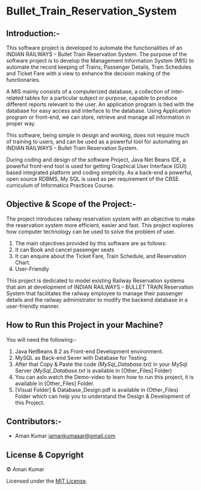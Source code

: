# Bullet_Train_Reservation_System

## Introduction:-
This software project is developed to automate the functionalities of an INDIAN RAILWAYS – Bullet Train Reservation System. 
The purpose of the software project is to develop the Management Information System (MIS) to automate the record keeping of Trains, Passenger Details, Train Schedules and Ticket Fare with a view to enhance the decision making  of the functionaries. 

A MIS mainly consists of a computerized database, a collection of inter-related tables for a particular subject or purpose, capable to produce different reports relevant to the user. An application program is tied with the database for easy access and interface to the database. Using Application program or front-end, we can store, retrieve and manage all information in proper way.
 
This software, being simple in design and working, does not require much of training to users, and can be used as a powerful tool for automating an INDIAN RAILWAYS – Bullet Train Reservation System.

During coding and design of the software Project, Java Net Beans IDE, a powerful front-end tool is used for getting Graphical User Interface (GUI) based integrated platform and coding simplicity. As a back-end a powerful, open source RDBMS, My SQL is used as per requirement of the CBSE curriculum of Informatics Practices Course.

## Objective & Scope of the Project:-

The project introduces railway reservation system with an objective to make the reservation system more efficient, easier and fast. This project explores how computer technology can be used to solve the problem of user.                                                                                                

1) The main objectives provided by this software are as follows:
2) It can Book and cancel passenger seats
3) It can enquire about the Ticket Fare, Train Schedule, and Reservation Chart.
4) User-Friendly

This project is dedicated to model existing Railway Reservation systems that aim at development of INDIAN RAILWAYS – BULLET TRAIN Reservation System that facilitates the railway employee to manage their passenger details and the railway administrator to modify the backend database in a user-friendly manner.


## How to Run this Project in your Machine?

You will need the following:-
1) Java NetBeans 8.2 as Front-end Development environment.
2) MySQL as Back-end Sever with Database for Testing.
3) After that Copy & Paste the code *(MySql_Database.txt)* in your MySql Server (*MySql_Database.txt* is available in [Other_Files] Folder)
4) You can aslo watch the Demo-video to learn how to run this project, it is available in [Other_Files] Folder.
5) [Visual Folder] & Database_Design.pdf is available in (Other_Files) Folder which can help you to understand the Design & Development of this Project.

## Contributors:-

- Aman Kumar iamankumaaar@gmail.com

## License & Copyright
© Aman Kumar

Licensed under the [MIT License](LICENSE).


